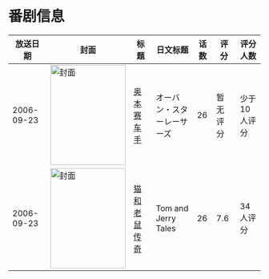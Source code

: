 # 番剧信息

|放送日期|封面|标题|日文标题|话数|评分|评分人数|
|---|---|---|---|---|---|---|
|2006-09-23|<img src="https://lain.bgm.tv/pic/cover/c/90/3d/88907_kTdjk.jpg" alt="封面" style="width:150px;height:200px;object-fit:cover;">|[奥本赛车手](https://bangumi.tv/subject/88907)|オーバン・スターレーサーズ|26|暂无评分|少于10人评分|
|2006-09-23|<img src="https://lain.bgm.tv/pic/cover/c/9d/b1/278573_7riHR.jpg" alt="封面" style="width:150px;height:200px;object-fit:cover;">|[猫和老鼠传奇](https://bangumi.tv/subject/278573)|Tom and Jerry Tales|26|7.6|34人评分|
